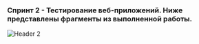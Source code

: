 ### Спринт 2 - Тестирование веб-приложений. Ниже представлены фрагменты из выполненной работы.
![Header 2](https://github.com/Alexander-Lyapunov/QA_Yandex_Practicum/assets/161708605/bc42bd1f-67d2-45a2-b010-e5c15d4b8a4b)
